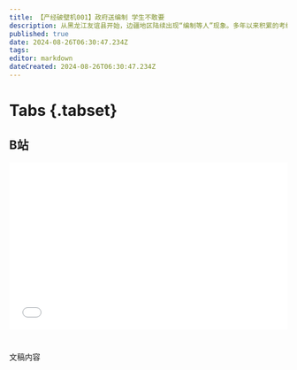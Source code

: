 ```yaml
---
title: 【产经破壁机001】政府送编制 学生不敢要
description: 从黑龙江友谊县开始，边疆地区陆续出现“编制等人”现象。多年以来积累的考编浪潮似乎已经触顶。
published: true
date: 2024-08-26T06:30:47.234Z
tags: 
editor: markdown
dateCreated: 2024-08-26T06:30:47.234Z
---
```


# Tabs {.tabset}

## B站

<div style="position: relative; padding: 30% 45%;">
<iframe style="position: absolute; width: 100%; height: 100%; left: 0; top: 0;" src="//player.bilibili.com/player.html?&bvid=BV1Xevze1EGW&page=1&as_wide=1&high_quality=1&danmaku=1&autoplay=0" scrolling="no" border="0" frameborder="no" framespacing="0" allowfullscreen="true"></iframe>
</div>


#

文稿内容